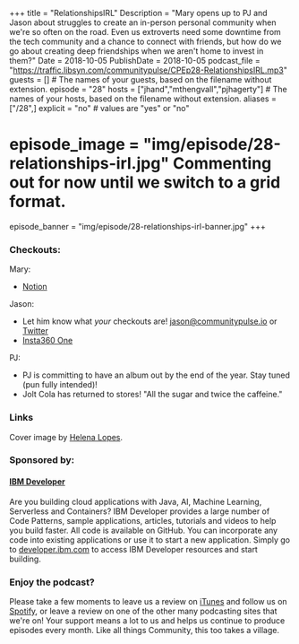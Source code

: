 +++
title = "RelationshipsIRL"
Description = "Mary opens up to PJ and Jason about struggles to create an in-person personal community when we're so often on the road. Even us extroverts need some downtime from the tech community and a chance to connect with friends, but how do we go about creating deep friendships when we aren't home to invest in them?"
Date = 2018-10-05
PublishDate = 2018-10-05
podcast_file = "https://traffic.libsyn.com/communitypulse/CPEp28-RelationshipsIRL.mp3"
guests = [] # The names of your guests, based on the filename without extension.
episode = "28"
hosts = ["jhand","mthengvall","pjhagerty"] # The names of your hosts, based on the filename without extension.
aliases = ["/28",]
explicit = "no" # values are "yes" or "no"
# episode_image = "img/episode/28-relationships-irl.jpg" Commenting out for now until we switch to a grid format.
episode_banner = "img/episode/28-relationships-irl-banner.jpg"
+++
### Checkouts:
Mary:  

* [Notion](https://www.notion.so)  

Jason:  

* Let him know what _your_ checkouts are! [jason@communitypulse.io](jason@communitypulse.io) or [Twitter](https://twitter.com/communitypulse)  
* [Insta360 One](https://www.insta360.com/product/insta360-one/)

PJ:  

* PJ is committing to have an album out by the end of the year. Stay tuned (pun fully intended)!  
* Jolt Cola has returned to stores! "All the sugar and twice the caffeine."

### Links
Cover image by [Helena Lopes](https://unsplash.com/@wildlittlethingsphoto).

### Sponsored by:
#### **[IBM Developer](https://developer.ibm.com/)**

Are you building cloud applications with Java, AI, Machine Learning, Serverless and Containers? IBM Developer provides a large number of Code Patterns, sample applications, articles, tutorials and videos to help you build faster. All code is available on GitHub. You can incorporate any code into existing applications or use it to start a new application. Simply go to [developer.ibm.com](https://developer.ibm.com) to access IBM Developer resources and start building.


### Enjoy the podcast?
Please take a few moments to leave us a review on [iTunes](https://itunes.apple.com/us/podcast/community-pulse/id1218368182?mt=2) and follow us on [Spotify](https://open.spotify.com/show/3I7g5W9fMSgpWu38zZMjet?si=565TMb81SaWwrJYbAIeOxQ), or leave a review on one of the other many podcasting sites that we're on! Your support means a lot to us and helps us continue to produce episodes every month. Like all things Community, this too takes a village.
